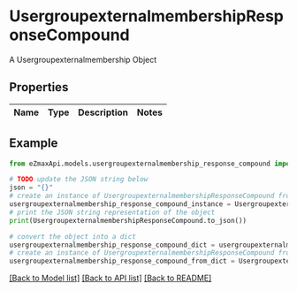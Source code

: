 # UsergroupexternalmembershipResponseCompound

A Usergroupexternalmembership Object

## Properties

Name | Type | Description | Notes
------------ | ------------- | ------------- | -------------

## Example

```python
from eZmaxApi.models.usergroupexternalmembership_response_compound import UsergroupexternalmembershipResponseCompound

# TODO update the JSON string below
json = "{}"
# create an instance of UsergroupexternalmembershipResponseCompound from a JSON string
usergroupexternalmembership_response_compound_instance = UsergroupexternalmembershipResponseCompound.from_json(json)
# print the JSON string representation of the object
print(UsergroupexternalmembershipResponseCompound.to_json())

# convert the object into a dict
usergroupexternalmembership_response_compound_dict = usergroupexternalmembership_response_compound_instance.to_dict()
# create an instance of UsergroupexternalmembershipResponseCompound from a dict
usergroupexternalmembership_response_compound_from_dict = UsergroupexternalmembershipResponseCompound.from_dict(usergroupexternalmembership_response_compound_dict)
```
[[Back to Model list]](../README.md#documentation-for-models) [[Back to API list]](../README.md#documentation-for-api-endpoints) [[Back to README]](../README.md)


